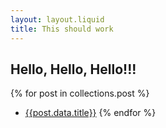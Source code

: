 ```yaml
---
layout: layout.liquid
title: This should work
---
```



## Hello, Hello, Hello!!!

{% for post in collections.post %}
* [{{post.data.title}}]({{post.url}})
{% endfor %}

